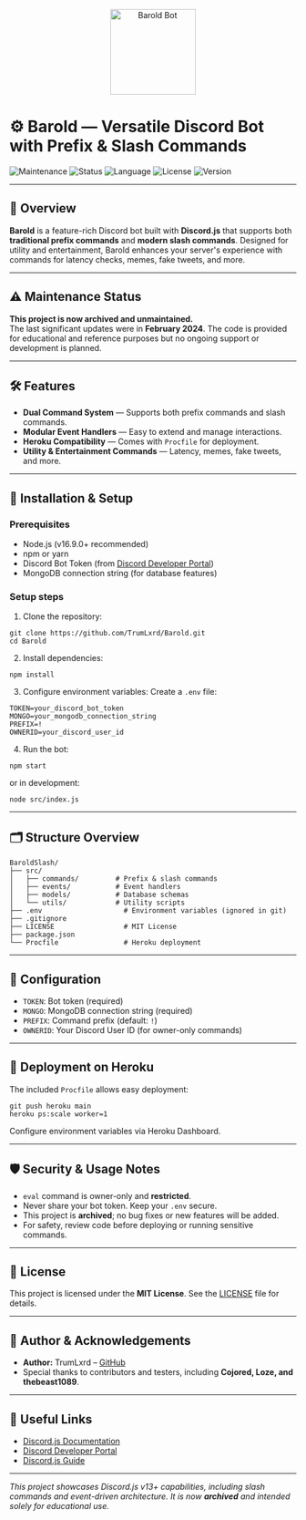 
<p align="center">
  <img src="https://github.com/TrumLxrd/BaroldSlash/blob/c5c36e586135449c07cf8eda1f370469d54616c8/R.jpg" alt="Barold Bot" width="150" height="150" />
</p>

# ⚙️ Barold — Versatile Discord Bot with Prefix & Slash Commands

![Maintenance](https://img.shields.io/badge/Maintained-No-blue)
![Status](https://img.shields.io/badge/Status-Archived-red?style=flat)
![Language](https://img.shields.io/badge/Language-JavaScript-yellow)
![License](https://img.shields.io/badge/License-MIT-green)
![Version](https://img.shields.io/badge/Version-1.0.0-blue)

---

## 📝 Overview

**Barold** is a feature-rich Discord bot built with **Discord.js** that supports both **traditional prefix commands** and **modern slash commands**. Designed for utility and entertainment, Barold enhances your server's experience with commands for latency checks, memes, fake tweets, and more.

---

## ⚠️ Maintenance Status

**This project is now archived and unmaintained.**  
The last significant updates were in **February 2024**. The code is provided for educational and reference purposes but no ongoing support or development is planned.

---

## 🛠️ Features

- **Dual Command System** — Supports both prefix commands and slash commands.  
- **Modular Event Handlers** — Easy to extend and manage interactions.  
- **Heroku Compatibility** — Comes with `Procfile` for deployment.  
- **Utility & Entertainment Commands** — Latency, memes, fake tweets, and more.

---

## 🚀 Installation & Setup

### Prerequisites
- Node.js (v16.9.0+ recommended)  
- npm or yarn  
- Discord Bot Token (from [Discord Developer Portal](https://discord.com/developers/applications))  
- MongoDB connection string (for database features)

### Setup steps
1. Clone the repository:

```
git clone https://github.com/TrumLxrd/Barold.git
cd Barold
```

2. Install dependencies:

```
npm install
```

3. Configure environment variables: Create a `.env` file:

```
TOKEN=your_discord_bot_token
MONGO=your_mongodb_connection_string
PREFIX=!
OWNERID=your_discord_user_id
```

4. Run the bot:

```
npm start
```

or in development:

```
node src/index.js
```

---

## 🗂️ Structure Overview
```
BaroldSlash/
├── src/
│   ├── commands/         # Prefix & slash commands
│   ├── events/           # Event handlers
│   ├── models/           # Database schemas
│   └── utils/            # Utility scripts
├── .env                    # Environment variables (ignored in git)
├── .gitignore
├── LICENSE                 # MIT License
├── package.json
└── Procfile                # Heroku deployment
```

---

## 🔧 Configuration
- `TOKEN`: Bot token (required)  
- `MONGO`: MongoDB connection string (required)  
- `PREFIX`: Command prefix (default: `!`)  
- `OWNERID`: Your Discord User ID (for owner-only commands)

---

## 🚀 Deployment on Heroku
The included `Procfile` allows easy deployment:

```
git push heroku main
heroku ps:scale worker=1
```

Configure environment variables via Heroku Dashboard.

---

## 🛡️ Security & Usage Notes
- `eval` command is owner-only and **restricted**.  
- Never share your bot token. Keep your `.env` secure.  
- This project is **archived**; no bug fixes or new features will be added.  
- For safety, review code before deploying or running sensitive commands.

---

## 📄 License
This project is licensed under the **MIT License**. See the [LICENSE](LICENSE) file for details.

---

## 🤝 Author & Acknowledgements
- **Author:** TrumLxrd – [GitHub](https://github.com/TrumLxrd)  
- Special thanks to contributors and testers, including **Cojored, Loze, and thebeast1089**.

---

## 🔗 Useful Links
- [Discord.js Documentation](https://discord.js.org/#/docs)  
- [Discord Developer Portal](https://discord.com/developers/applications)  
- [Discord.js Guide](https://discordjs.guide)  

---

*This project showcases Discord.js v13+ capabilities, including slash commands and event-driven architecture. It is now **archived** and intended solely for educational use.*
